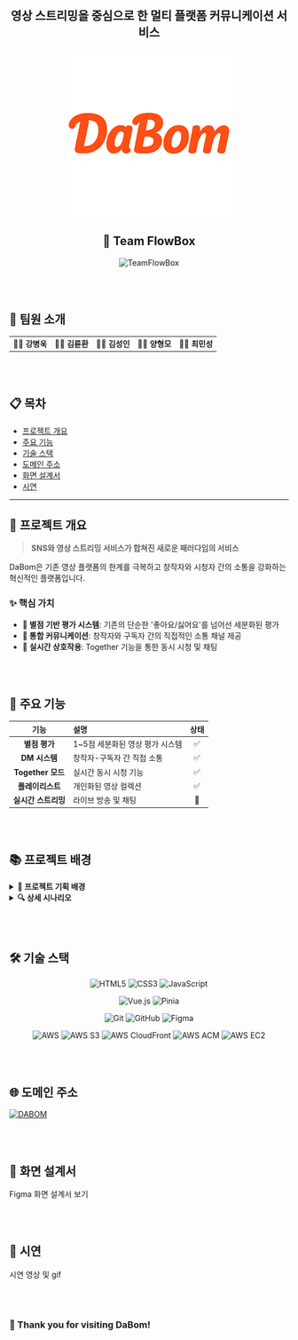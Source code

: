 <div align="center">

## 영상 스트리밍을 중심으로 한 멀티 플랫폼 커뮤니케이션 서비스
<img src="/images/dabom2.png" alt="DaBom Logo" width="300"/>


## 🌌 Team FlowBox

![TeamFlowBox](https://img.shields.io/badge/Team-FlowBox-blueviolet?style=for-the-badge&logo=data:image/svg+xml;base64,PHN2ZyB3aWR0aD0iMjQiIGhlaWdodD0iMjQiIHZpZXdCb3g9IjAgMCAyNCAyNCIgZmlsbD0ibm9uZSIgeG1sbnM9Imh0dHA6Ly93d3cudzMub3JnLzIwMDAvc3ZnIj4KPHBhdGggZD0iTTEyIDJMMTMuMDkgOC4yNkwyMCA5TDEzLjA5IDE1Ljc0TDEyIDIyTDEwLjkxIDE1Ljc0TDQgOUwxMC45MSA4LjI2TDEyIDJaIiBmaWxsPSJ3aGl0ZSIvPgo8L3N2Zz4K)

</div>

<br /><br />

## 👥 팀원 소개

<table align="center">
<tr>
<td align="center"><strong>🧑‍💻 강병욱</strong></td>
<td align="center"><strong>🧑‍💻 김륜환</strong></td>
<td align="center"><strong>🧑‍💻 김성인</strong></td>
<td align="center"><strong>🧑‍💻 양형모</strong></td>
<td align="center"><strong>🧑‍💻 최민성</strong></td>
</tr>
</table>

<br /><br />

## 📋 목차

- [프로젝트 개요](#-프로젝트-개요)
- [주요 기능](#-주요-기능)
- [기술 스택](#️-기술-스택)
- [도메인 주소](#-도메인-주소)
- [화면 설계서](#-화면-설계서)
- [시연](#-시연)
---

## 🎯 프로젝트 개요

> **SNS와 영상 스트리밍 서비스가 합쳐진 새로운 패러다임의 서비스**

DaBom은 기존 영상 플랫폼의 한계를 극복하고 창작자와 시청자 간의 소통을 강화하는 혁신적인 플랫폼입니다.

### ✨ 핵심 가치

- **🌟 별점 기반 평가 시스템**: 기존의 단순한 '좋아요/싫어요'를 넘어선 세분화된 평가
- **💬 통합 커뮤니케이션**: 창작자와 구독자 간의 직접적인 소통 채널 제공
- **🤝 실시간 상호작용**: Together 기능을 통한 동시 시청 및 채팅

<br /><br />

## 🚀 주요 기능

<div align="center">

| 기능 | 설명 | 상태 |
|:---:|:---|:---:|
| **별점 평가** | 1~5점 세분화된 영상 평가 시스템 | ✅ |
| **DM 시스템** | 창작자-구독자 간 직접 소통 | ✅ |
| **Together 모드** | 실시간 동시 시청 기능 | ✅ |
| **플레이리스트** | 개인화된 영상 컬렉션 | ✅ |
| **실시간 스트리밍** | 라이브 방송 및 채팅 | 🔄 |

</div>

<br /><br />

## 📚 프로젝트 배경

<details>
<summary><strong>📖 프로젝트 기획 배경</strong></summary>

### 🎯 문제 인식

> 기존 영상 플랫폼의 '좋아요/싫어요' 중심 평가 시스템으로는 콘텐츠에 대한 정교한 피드백을 제공하기 어렵습니다.

### 💡 해결 방안

**1️⃣ 별점 기반 평가 시스템**
- 1~5점의 세분화된 평가 시스템 도입
- '썸네일 어그로' 등의 문제 해결
- 콘텐츠 품질 향상 및 플랫폼 신뢰도 제고

**2️⃣ 통합 커뮤니케이션**
- 창작자-구독자 간 DM(쪽지) 기능
- Q&A, 피드백, 팬레터 등 다양한 활용
- 플랫폼 충성도 향상

</details>

<details>
<summary><strong>🔍 상세 시나리오</strong></summary>

### 👤 사용자 기능

#### 1️⃣ 계정 관리
- ✅ 회원가입 및 이메일 인증
- ✅ 로그인 및 프로필 관리
- ✅ 통합 검색 기능 (영상, 채널, 태그, 플레이리스트)

#### 2️⃣ 채널 관리
- ✅ 채널 정보 관리 및 구독 시스템
- ✅ 게시글 작성 및 댓글/대댓글 기능
- ✅ 구독자 통계 및 세분화 검색

#### 3️⃣ 영상 기능
- ✅ 영상 업로드 및 스트리밍
- ✅ 별점 평가 및 통계 확인
- ✅ 댓글 시스템 및 플레이리스트 관리

#### 4️⃣ 소셜 기능
- ✅ DM(쪽지) 시스템 (일일 제한 및 필터링)
- ✅ Together 기능 (실시간 동시 시청)
- ✅ 신고 시스템

</details>


<br /><br />


## 🛠️ 기술 스택

<div align="center">

![HTML5](https://img.shields.io/badge/HTML5-E34F26?style=for-the-badge&logo=html5&logoColor=white)
![CSS3](https://img.shields.io/badge/CSS3-1572B6?style=for-the-badge&logo=css3&logoColor=white)
![JavaScript](https://img.shields.io/badge/JavaScript-F7DF1E?style=for-the-badge&logo=javascript&logoColor=black)

![Vue.js](https://img.shields.io/badge/Vue.js-35495E?style=for-the-badge&logo=vue.js&logoColor=4FC08D)
![Pinia](https://img.shields.io/badge/Pinia-FFD500?style=for-the-badge&logo=pinia&logoColor=black)

![Git](https://img.shields.io/badge/Git-F05033?style=for-the-badge&logo=git&logoColor=white)
![GitHub](https://img.shields.io/badge/GitHub-121011?style=for-the-badge&logo=github&logoColor=white)
![Figma](https://img.shields.io/badge/Figma-F24E1E?style=for-the-badge&logo=figma&logoColor=white)


![AWS](https://img.shields.io/badge/AWS-232F3E?style=for-the-badge&logo=amazon-aws&logoColor=white)
![AWS S3](https://img.shields.io/badge/AWS%20S3-orange?style=for-the-badge&logo=amazonaws&logoColor=white)
![AWS CloudFront](https://img.shields.io/badge/AWS%20CloudFront-yellow?style=for-the-badge&logo=amazonaws&logoColor=white)
![AWS ACM](https://img.shields.io/badge/AWS%20ACM-blue?style=for-the-badge&logo=amazonaws&logoColor=white)
![AWS EC2](https://img.shields.io/badge/AWS%20EC2-red?style=for-the-badge&logo=amazonaws&logoColor=white)
</div>


<br /><br />


## 🌐 도메인 주소
[![DABOM](https://www.daaabom.kro.kr/logo.png)](https://www.daaabom.kro.kr)


<br /><br />

## 🧭 화면 설계서
Figma 화면 설계서 보기

<br /><br />

## 🎥 시연
시연 영상 및 gif

<br /><br />


### 🎉 Thank you for visiting DaBom!
